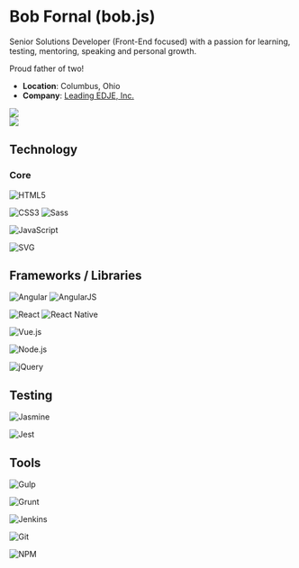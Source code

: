 # Bob Fornal (bob.js)

Senior Solutions Developer (Front-End focused) with a passion for learning, testing, mentoring, speaking and personal growth.

Proud father of two!

* **Location**: Columbus, Ohio
* **Company**: [Leading EDJE, Inc.](http://www.leadingedje.com)

<a href="https://twitter.com/rfornal">
  <img src="https://img.shields.io/badge/Twitter-1DA1F2?logo=twitter&logoColor=blue&labelColor=white&style=for-the-badge" />
</a>
<br/>

<a href="https://dev.to/rfornal">
  <img src="https://img.shields.io/badge/DEV.TO-0A0A0A?logo=dev.to&logoColor=black&labelColor=white&style=for-the-badge" />
</a>

## Technology

### Core

![HTML5](https://img.shields.io/badge/HTML5-E34F26?logo=html5&logoColor=white&style=for-the-badge)

![CSS3](https://img.shields.io/badge/CSS3-1572B6?logo=css3&logoColor=white&style=for-the-badge) ![Sass](https://img.shields.io/badge/Sass-CC6699?logo=sass&logoColor=white&style=for-the-badge)

![JavaScript](https://img.shields.io/badge/JavaScript-F7DF1E?logo=javascript&logoColor=white&style=for-the-badge)

![SVG](https://img.shields.io/badge/SVG-FFB13B?logo=svg&logoColor=white&style=for-the-badge)

## Frameworks / Libraries

![Angular](https://img.shields.io/badge/Angular-DD0031?logo=angular&logoColor=white&style=for-the-badge) ![AngularJS](https://img.shields.io/badge/AngularJS-E23237?logo=angularjs&logoColor=white&style=for-the-badge)

![React](https://img.shields.io/badge/React-61DAFB?logo=react&logoColor=white&style=for-the-badge) ![React Native](https://img.shields.io/badge/React_Native-61DAFB?logo=react&logoColor=white&style=for-the-badge)

![Vue.js](https://img.shields.io/badge/Vue.js-61DAFB?logo=vue.js&logoColor=white&style=for-the-badge)

![Node.js](https://img.shields.io/badge/Node.js-339933?logo=node.js&logoColor=white&style=for-the-badge)

![jQuery](https://img.shields.io/badge/jQuery-0769AD?logo=jquery&logoColor=white&style=for-the-badge)

## Testing

![Jasmine](https://img.shields.io/badge/Jasmine-8A4182?logo=jasmine&logoColor=white&style=for-the-badge)

![Jest](https://img.shields.io/badge/Jest-C21325?logo=jest&logoColor=white&style=for-the-badge)

## Tools

![Gulp](https://img.shields.io/badge/Gulp-CF4647?logo=gulp&logoColor=white&style=for-the-badge)

![Grunt](https://img.shields.io/badge/Grunt-FBA919?logo=grunt&logoColor=white&style=for-the-badge)

![Jenkins](https://img.shields.io/badge/Jenkins-D24939?logo=jenkins&logoColor=white&style=for-the-badge)

![Git](https://img.shields.io/badge/Git-F05032?logo=git&logoColor=white&style=for-the-badge)

![NPM](https://img.shields.io/badge/NPM-CB3837?logo=npm&logoColor=white&style=for-the-badge)

